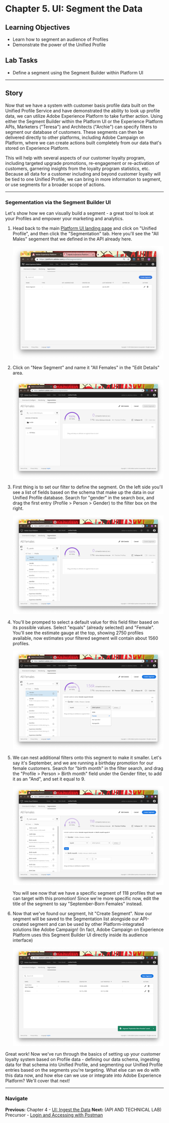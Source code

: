 # Chapter 5. UI: Segment the Data

## Learning Objectives

- Learn how to segment an audience of Profiles
- Demonstrate the power of the Unified Profile

## Lab Tasks

- Define a segment using the Segment Builder within Platform UI

---

## Story

Now that we have a system with customer basis profile data built on the Unified Profile Service and have demonstrated the ability to look up profile data, we can utilize Adobe Experience Platform to take further action. Using either the Segment Builder within the Platform UI or the Experience Platform APIs, Marketers ("Teresa") and Architects ("Archie") can specify filters to segment our database of customers. These segments can then be delivered directly to other platforms, including Adobe Campaign on Platform, where we can create actions built completely from our data that's stored on Experience Platform.

This will help with several aspects of our customer loyalty program, including targeted upgrade promotions, re-engagement or re-activation of customers, garnering insights from the loyalty program statistics, etc. Because all data for a customer including and beyond customer loyalty will be tied to one Unified Profile, we can bring in more information to segment, or use segments for a broader scope of actions.

---

### Segementation via the Segment Builder UI

Let's show how we can visually build a segment - a great tool to look at your Profiles and empower your marketing and analytics.

1.  Head back to the main [Platform UI landing page](https://platform.adobe.com) and click on "Unified Profile", and then click the "Segmentation" tab. Here you'll see the "All Males" segement that we defined in the API already here.


    ![](../images/chapter-5/ui-1-segmentation_landing.png)

1. Click on "New Segment" and name it "All Females" in the "Edit Details" area.

   ![](../images/chapter-5/ui-2-new_segment.png)

1. First thing is to set our filter to define the segment. On the left side you'll see a list of fields based on the schema that make up the data in our Unified Profile database. Search for "gender" in the search box, and drag the first entry (Profile > Person > Gender) to the filter box on the right.

   ![](../images/chapter-5/ui-3-segment_picker.png)

1. You'll be promped to select a default value for this field filter based on its possible values. Select "equals" (already selected) and "Female". You'll see the estimate gauge at the top, showing 2750 profiles available, now estimates your filtered segment will contain about 1560 profiles.

   ![](../images/chapter-5/ui-4-segment_filter.png)

1. We can nest additional filters onto this segment to make it smaller. Let's say it's September, and we are running a birthday promotion for our female customers. Search for "birth month" in the filter search, and drag the "Profile > Person > Birth month" field under the Gender filter, to add it as an "And", and set it equal to 9.

   ![](../images/chapter-5/ui-5-segment_filter_and.png)

   You will see now that we have a specific segment of 118 profiles that we can target with this promotion! Since we're more specific now, edit the title of the segment to say "September-Born Females" instead.

1. Now that we've found our segment, hit "Create Segment". Now our segment will be saved to the Segmentation list alongside our API-created segment and can be used by other Platform-integrated solutions like Adobe Campaign! (In fact, Adobe Campaign on Experience Platform uses this Segment Builder UI directly inside its audience interface)

   ![](../images/chapter-5/ui-6-segment_created.png)

Great work! Now we've run through the basics of setting up your customer loyalty system based on Profile data - defining our data schema, ingesting data for that schema into Unified Profile, and segmenting our Unified Profile entries based on the segments you're targeting. What else can we do with this data now, and how else can we use or integrate into Adobe Experience Platform? We'll cover that next!

---

### Navigate

**Previous:** Chapter 4 - [UI: Ingest the Data](chapter-4.md)
**Next:** (API AND TECHNICAL LAB) Precursor - [Login and Accessing with Postman](chapter-6-precursor.md)
